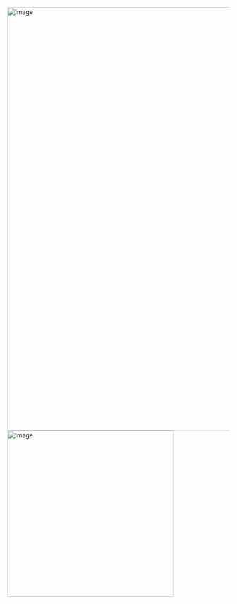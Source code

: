<img width="960" alt="image" src="https://user-images.githubusercontent.com/72983957/178682918-2055e97e-104e-49de-aac1-b4509d4eb6e4.png">
<img width="377" alt="image" src="https://user-images.githubusercontent.com/72983957/178683109-e301f82a-7f8a-4e48-ad79-1453205f1b23.png">

